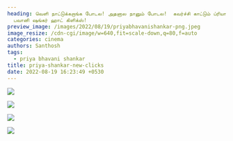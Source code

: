 ```yaml
---
heading: வெளி நாட்டுக்கறாங்க போடல! அதனால நானும் போடல!  கவர்ச்சி காட்டும் ப்ரியா
  பவானி ஷங்கர் ஹாட் கிளிக்ஸ்!
preview_image: /images/2022/08/19/priyabhavanishankar-png.jpeg
image_resize: /cdn-cgi/image/w=640,fit=scale-down,q=80,f=auto
categories: cinema
authors: Santhosh
tags:
  - priya bhavani shankar
title: priya-shankar-new-clicks
date: 2022-08-19 16:23:49 +0530
---
```

![](/images/2022/08/19/priyabhavanishankar-2-.jpeg)

![](/images/2022/08/19/priyabhavanishankar2.jpeg)

![](/images/2022/08/19/priyabhavanishankar.jpeg)

![](/images/2022/08/19/priyabhavanishankar2-2-.jpeg)
